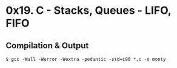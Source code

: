 # 0x19. C - Stacks, Queues - LIFO, FIFO

## Compilation & Output
	$ gcc -Wall -Werror -Wextra -pedantic -std=c90 *.c -o monty
